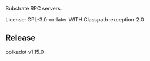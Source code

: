 Substrate RPC servers.

License: GPL-3.0-or-later WITH Classpath-exception-2.0


## Release

polkadot v1.15.0
